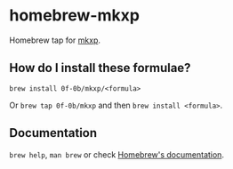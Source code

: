 # homebrew-mkxp

Homebrew tap for [mkxp](https://github.com/Ancurio/mkxp).

## How do I install these formulae?

`brew install 0f-0b/mkxp/<formula>`

Or `brew tap 0f-0b/mkxp` and then `brew install <formula>`.

## Documentation

`brew help`, `man brew` or check
[Homebrew's documentation](https://docs.brew.sh).
